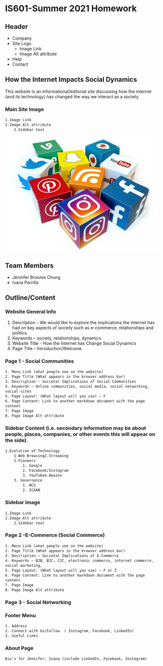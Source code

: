 # IS601-Summer 2021 Homework 

## Header 
- Company
-  Site Logo 
   - Image Link
   - Image Alt attribute 
- Help
- Contact 

## How the Internet Impacts Social Dynamics 
   This website is an informational/editorial site discussing how the internet (and its technology) has changed the way we interact as a society.

### Main Site Image
    1.Image Link
    2.Image Alt attribute
        2.Sidebar text

   ![social-platform1](/social-platforms.jpg "social-platform2")
 
## Team Members
 * Jennifer Broome Chung
 * Ivana Parrilla

## Outline/Content

### Website General Info 
   1. Description - We would like to explore the implications the internet has had on key aspects of society such as e-commerce, relationships and politics. 
   2. Keywords – society, relationships, dynamics 
   3. Website Title - How the Internet has Change Social Dynamics
   4. Page Title – Introduction/Welcome

### Page 1 - Social Communities 
    1. Menu Link (what people see on the website)
    2. Page Title (What appears in the browser address bar)
    3. Description - Societal Implications of Social Communities
    4. Keywords – Online communities, social media, social networking, social sites
    5. Page Layout: (What layout will you use) – F 
    6. Page Content: Link to another markdown document with the page content
    7. Page Image 
    8. Page Image Alt attribute 
    
### Sidebar Content (i.e. secondary information may be about people, places, companies, or other events this will appear on the side).
    1.Evolution of Technology
        1.Web Browsing2.Streaming 
        2.Pioneers 
            1. Google 
            2. Facebook/Instagram
            3. YouTube4.Amazon
        3. Governance 
            1. WCS
            2. ICAAN
    
 ### Sidebar Image
    1.Image Link
    2.Image Alt attribute
        2.Sidebar text
   
### Page 2 -E-Commerce (Social Commerce) 
    1. Menu Link (what people see on the website)
    2. Page Title (What appears in the browser address bar)
    3. Description – Societal Implications of E-Commerce 
    4. Keywords – B2B, B2C, C2C, electronic commerce, internet commerce, social marketing, 
    5. Page Layout: (What layout will you use) – F or Z
    6. Page Content: Link to another markdown document with the page content
    7. Page Image 
    8. Page Image Alt attribute 
    
### Page 3 - Social Networking

### Footer Menu 
    1. Address
    2. Connect with Us/Follow  ( Instagram, Facebook, LinkedIn)
    3. Useful Links
    
### About Page
    Bio’s for Jennifer, Ivana (include LinkedIn, Facebook, Instagram)
    
